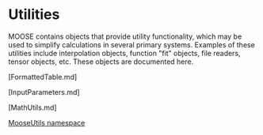 # Utilities

MOOSE contains objects that provide utility functionality, which may be used to simplify calculations in several primary systems.
Examples of these utilities include interpolation objects, function "fit" objects, file readers, tensor objects, etc.
These objects are documented here.

[FormattedTable.md]

[InputParameters.md]

[MathUtils.md]

[MooseUtils namespace](/MooseUtils.md)